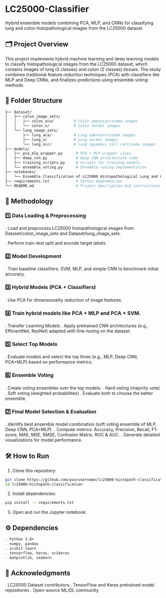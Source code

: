 # LC25000-Classifier 
Hybrid ensemble models combining PCA, MLP, and CNNs for classifying lung and colon histopathological images from the LC25000 dataset.

## 🗂️ Project Overview
This project implements hybrid machine learning and deep learning models to classify histopathological images from the LC25000 dataset, which contains images of lung (3 classes) and colon (2 classes) tissues. The study combines traditional feature reduction techniques (PCA) with classifiers like MLP and Deep CNNs, and finalizes predictions using ensemble voting methods.

## 🧩 Folder Structure
```bash
├── Dataset/
│   ├── colon_image_sets/
│   │   ├── colon_aca/         # Colon adenocarcinoma images
│   │   └── colon_n/           # Colon normal images
│   └── lung_image_sets/
│       ├── lung_aca/          # Lung adenocarcinoma images
│       ├── lung_n/            # Lung normal images
│       └── lung_scc/          # Lung squamous cell carcinoma images
├── models/
│   ├── pca_mlp_wrapper.py      # PCA + MLP wrapper class
│   ├── deep_cnn.py             # Deep CNN architecture code
│   ├── training_scripts.py     # Scripts for training models
│   └── ensemble_voting.py      # Ensemble voting implementation
├── notebooks/
│   └── Ensemble Classification of LC25000 Histopathological Lung and Colon Images.ipynb  # Main notebook 
├── requirements.txt            # Python dependencies
└── README.md                   # Project description and instructions
```
## 🚀 Methodology

### 1️⃣ Data Loading & Preprocessing
. Load and preprocess LC25000 histopathological images from Dataset/colon_image_sets and Dataset/lung_image_sets.

. Perform train-test split and encode target labels.

### 2️⃣ Model Development
. Train baseline classifiers: SVM, MLP, and simple CNN to benchmark initial accuracy.

### 3️⃣ Hybrid Models (PCA + Classifiers)
. Use PCA for dimensionality reduction of image features.

### 4️⃣ Train hybrid models like PCA + MLP and PCA + SVM.
. Transfer Learning Models
. Apply pretrained CNN architectures (e.g., EfficientNet, ResNet) adapted with fine-tuning on the dataset.

### 5️⃣ Select Top Models
. Evaluate models and select the top three (e.g., MLP, Deep CNN, PCA+MLP) based on performance metrics.

### 6️⃣ Ensemble Voting
. Create voting ensembles over the top models:
. Hard voting (majority vote)
. Soft voting (weighted probabilities)
. Evaluate both to choose the better ensemble.

### 7️⃣ Final Model Selection & Evaluation
. Identify best ensemble model combination (soft voting ensemble of MLP, Deep CNN, PCA+MLP).
. Compute metrics: Accuracy, Precision, Recall, F1-score, MAE, MSE, RMSE, Confusion Matrix, ROC & AUC.
. Generate detailed visualizations for model performance.

## 🛠️ How to Run

1. Clone this repository:
```bash
git clone https://github.com/yourusername/lc25000-histopath-classification.git
cd lc25000-histopath-classification
```
2. Install dependencies:
```bash
pip install -r requirements.txt
```
3. Open and run the Jupyter notebook:

## ⚙️ Dependencies
```bash
. Python 3.8+
. numpy, pandas
. scikit-learn
. tensorflow, keras, scikeras
. matplotlib, seaborn
```

## 🤝 Acknowledgments
. LC25000 Dataset contributors
. TensorFlow and Keras pretrained model repositories
. Open-source ML/DL community
